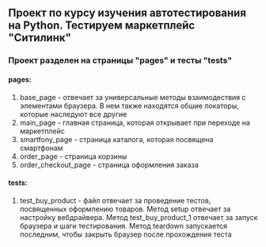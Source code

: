 ## Проект по курсу изучения автотестирования на Python. Тестируем маркетплейс "Ситилинк"

### Проект разделен на страницы "pages" и тесты "tests"
#### pages:
1. base_page - отвечает за универсальные методы взаимодествия с элементами браузера. В нем также находятся обшие локаторы, которые наследуют все другие 
2. main_page - главная страница, которая открывает при переходе на маркетплейс
3. smartfony_page - страница каталога, которая посвящена смартфонам
4. order_page - страница корзины
5. order_checkout_page - страница оформления заказа

#### tests:
1. test_buy_product - файл отвечает за проведение тестов, посвященных оформлению товаров. 
    Метод setup отвечает за настройку вебдрайвера. 
    Метод test_buy_product_1 отвечает за запуск браузера и шаги тестирования. 
    Метод teardown запускается последним, чтобы закрыть браузер после прохождения теста
